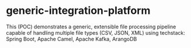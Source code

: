 # generic-integration-platform
This (POC) demonstrates a generic, extensible file processing pipeline capable of handling multiple file types (CSV, JSON, XML) using techstack: Spring Boot, Apache Camel, Apache Kafka, ArangoDB
